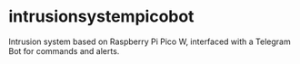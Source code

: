 # intrusionsystempicobot
Intrusion system based on Raspberry Pi Pico W, interfaced with a Telegram Bot for commands and alerts.
